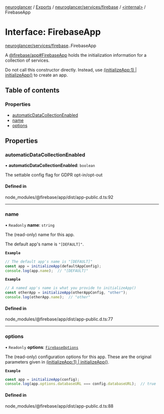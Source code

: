 [neuroglancer](../README.md) / [Exports](../modules.md) / [neuroglancer/services/firebase](../modules/neuroglancer_services_firebase.md) / [<internal\>](../modules/neuroglancer_services_firebase._internal_.md) / FirebaseApp

# Interface: FirebaseApp

[neuroglancer/services/firebase](../modules/neuroglancer_services_firebase.md).[<internal>](../modules/neuroglancer_services_firebase._internal_.md).FirebaseApp

A [@firebase/app#FirebaseApp](../modules/neuroglancer_services_firebase._internal_.md) holds the initialization information for a collection of
services.

Do not call this constructor directly. Instead, use
[(initializeApp:1) | initializeApp()](../modules/neuroglancer_services_firebase._internal_.md) to create an app.

## Table of contents

### Properties

- [automaticDataCollectionEnabled](neuroglancer_services_firebase._internal_.FirebaseApp.md#automaticdatacollectionenabled)
- [name](neuroglancer_services_firebase._internal_.FirebaseApp.md#name)
- [options](neuroglancer_services_firebase._internal_.FirebaseApp.md#options)

## Properties

### automaticDataCollectionEnabled

• **automaticDataCollectionEnabled**: `boolean`

The settable config flag for GDPR opt-in/opt-out

#### Defined in

node_modules/@firebase/app/dist/app-public.d.ts:92

___

### name

• `Readonly` **name**: `string`

The (read-only) name for this app.

The default app's name is `"[DEFAULT]"`.

**`Example`**

```javascript
// The default app's name is "[DEFAULT]"
const app = initializeApp(defaultAppConfig);
console.log(app.name);  // "[DEFAULT]"
```

**`Example`**

```javascript
// A named app's name is what you provide to initializeApp()
const otherApp = initializeApp(otherAppConfig, "other");
console.log(otherApp.name);  // "other"
```

#### Defined in

node_modules/@firebase/app/dist/app-public.d.ts:77

___

### options

• `Readonly` **options**: [`FirebaseOptions`](neuroglancer_services_firebase._internal_.FirebaseOptions.md)

The (read-only) configuration options for this app. These are the original
parameters given in [(initializeApp:1) | initializeApp()](../modules/neuroglancer_services_firebase._internal_.md).

**`Example`**

```javascript
const app = initializeApp(config);
console.log(app.options.databaseURL === config.databaseURL);  // true
```

#### Defined in

node_modules/@firebase/app/dist/app-public.d.ts:88
